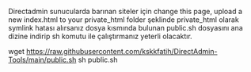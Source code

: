 Directadmin sunucularda barınan siteler için change this page, upload a new index.html to your private_html folder şeklinde private_html olarak symlink hatası alırsanız dosya kısmında bulunan public.sh dosyasını ana dizine indirip sh komutu ile çalıştırmanız yeterli olacaktır.


wget https://raw.githubusercontent.com/kskkfatih/DirectAdmin-Tools/main/public.sh
sh public.sh
